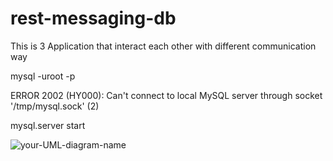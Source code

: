 # rest-messaging-db

This is 3 Application that interact each other with different communication way


mysql -uroot -p

ERROR 2002 (HY000): Can't connect to local MySQL server through socket '/tmp/mysql.sock' (2)

mysql.server start

![your-UML-diagram-name](http://www.plantuml.com/plantuml/proxy?cache=no&src=https://raw.githubusercontent.com/mirzaakhena/rest-messaging-db/master/diagram.wsd)